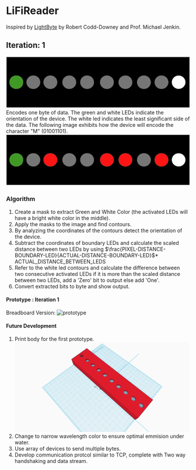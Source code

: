 # LiFiReader
Inspired  by [LightByte](https://vgrserver.eecs.yorku.ca/~jenkin/papers/2018/icinco2018codd.pdf) by Robert Codd-Downey and Prof. Michael Jenkin.
## Iteration: 1
   ![LiFi](https://raw.githubusercontent.com/mahir1010/LiFiReader/SCRSHOT/LiFi%20OFF.png)
   Encodes one byte of data. The green and white LEDs indicate the orientation of the device. The white led indicates the least significant side of the data. 
   The following image exhibits how the device will encode the character "M" (01001101).
   ![LiFi](https://raw.githubusercontent.com/mahir1010/LiFiReader/SCRSHOT/LiFi%20M.png)
   
   ### Algorithm
   1. Create a mask to extract Green and White Color (the activated LEDs will have a bright white color in the middle).
   2. Apply the masks to the image and find contours.
   3. By analyzing the coordinates of the contours detect the orientation of the device.
   4. Subtract the coordinates of boundary LEDs and calculate the scaled distance between two LEDs by using $\frac{PIXEL-DISTANCE-BOUNDARY-LED}{ACTUAL-DISTANCE-BOUNDARY-LED}$* ACTUAL_DISTANCE_BETWEEN_LEDS
   5. Refer to the white led contours and calculate the difference between two consecutive activated LEDs if it is more than the scaled distance between two LEDs, add a 'Zero' bit to output else add 'One'.
   6. Convert extracted bits to byte and show output.
   
   #### Prototype : Iteration 1
   Breadboard Version:
   ![prototype](https://raw.githubusercontent.com/mahir1010/LiFiReader/SCRSHOT/LiFi.gif)

   
   #### Future Development
    
   1. Print body for the first prototype.
      ![model](https://raw.githubusercontent.com/mahir1010/LiFiReader/SCRSHOT/3D%20Model.png)
   2. Change to narrow wavelength color to ensure optimal emmision under water.
   3. Use array of devices to send multiple bytes.
   4. Develop communication protcol similar to TCP, complete with Two way handshaking and data stream.